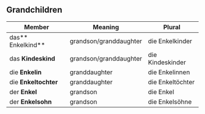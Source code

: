 ## Grandchildren

| Member               | Meaning                | Plural           |
| -------------------- | ---------------------- | ---------------- |
| das** Enkelkind**    | grandson/granddaughter | die Enkelkinder  |
| das **Kindeskind**   | grandson/granddaughter | die Kindeskinder |
| die **Enkelin**      | granddaughter          | die Enkelinnen   |
| die **Enkeltochter** | granddaughter          | die Enkeltöchter |
| der **Enkel**        | grandson               | die Enkel        |
| der **Enkelsohn**    | grandson               | die Enkelsöhne   |https://www.germanveryeasy.com/family-in-german
